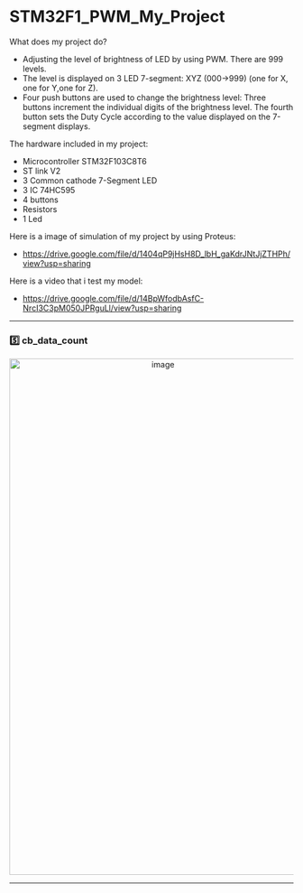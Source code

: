 # STM32F1_PWM_My_Project
What does my project do?
- Adjusting the level of brightness of LED by using PWM. There are 999 levels. 
- The level is displayed on 3 LED 7-segment: XYZ (000->999) (one for X, one for Y,one for Z).
- Four push buttons are used to change the brightness level:
Three buttons increment the individual digits of the brightness level.
The fourth button sets the Duty Cycle according to the value displayed on the 7-segment displays.



The hardware included in my project:
- Microcontroller STM32F103C8T6
- ST link V2
- 3 Common cathode 7-Segment LED 
- 3 IC 74HC595
- 4 buttons
- Resistors
- 1 Led

Here is a image of simulation of my project by using Proteus: 
- https://drive.google.com/file/d/1404qP9jHsH8D_lbH_gaKdrJNtJjZTHPh/view?usp=sharing

Here is a video that i test my model:
- https://drive.google.com/file/d/14BpWfodbAsfC-NrcI3C3pM050JPRguLl/view?usp=sharing



---

### :five: cb_data_count
<p align="center">
<img width="529" height="915" alt="image" src="https://github.com/user-attachments/assets/86d61668-280a-4423-a198-6e35b47d66f6" />
</p>

---

